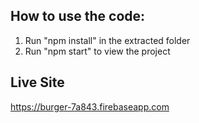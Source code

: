 ## How to use the code:

1) Run "npm install" in the extracted folder
2) Run "npm start" to view the project

## Live Site

https://burger-7a843.firebaseapp.com
